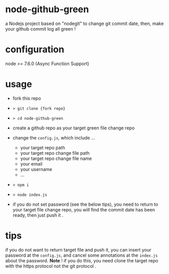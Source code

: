 # node-github-green

a Nodejs project based on "nodegit" to change git commit date, then, make your github commit log all green !

# configuration

node >= 7.6.0 (Async Function Support)

# usage

- fork this repo

- `> git clone {fork repo}`

- `> cd node-github-green`

- create a github repo as your target green file change repo

- change the `config.js`, which include ...
    - your target repo path
    - your target repo change file path
    - your target repo change file name
    - your email
    - your username
    - ...

- `> npm i`

- `> node index.js`

- if you do not set password (see the below tips), you need to return to your target file change repo, you will find the commit date has been ready, then just push it .

# tips

if you do not want to return target file and push it, you can insert your password at the `config.js`, and cancel some annotations at the `index.js` about the password. **Note** ! if you do this, you need clone the target repo with the https protocol not the git protocol .